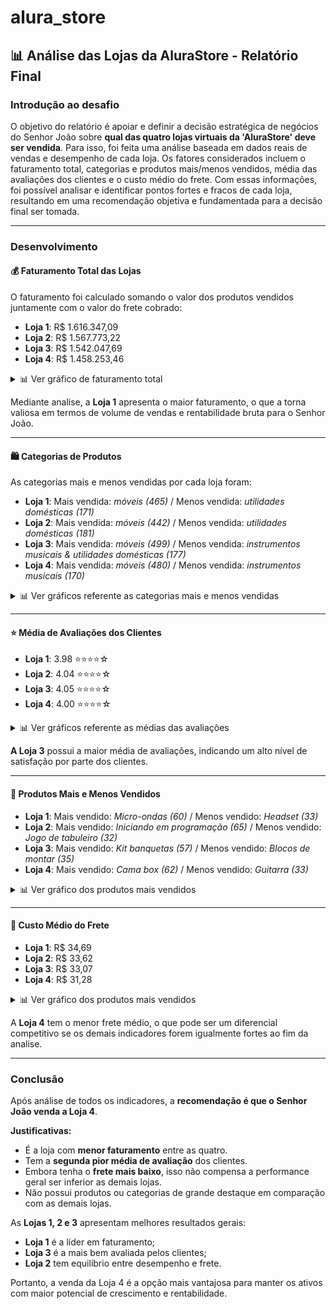 # alura_store

## 📊 Análise das Lojas da AluraStore - Relatório Final 

### Introdução ao desafio

O objetivo do relatório é apoiar e definir a decisão estratégica de negócios do Senhor João sobre **qual das quatro lojas virtuais da 'AluraStore' deve ser vendida**. 
Para isso, foi feita uma análise  baseada em dados reais de vendas e desempenho de cada loja. Os fatores considerados incluem o faturamento total, categorias e produtos mais/menos vendidos, média das avaliações dos clientes e o custo médio do frete. Com essas informações, foi possível analisar e identificar pontos fortes e fracos de cada loja, resultando em uma recomendação objetiva e fundamentada para a decisão final ser tomada. 

---

### Desenvolvimento

#### 💰 Faturamento Total das Lojas

O faturamento foi calculado somando o valor dos produtos vendidos juntamente com o valor do frete cobrado:

* **Loja 1**: R$ 1.616.347,09
* **Loja 2**: R$ 1.567.773,22
* **Loja 3**: R$ 1.542.047,69
* **Loja 4**: R$ 1.458.253,46

<details>
  <summary>📊 Ver gráfico de faturamento total</summary>
  
  ![Gráfico de faturamento](Graficos/faturamento.png)

</details>

> 


Mediante analise, a **Loja 1** apresenta o maior faturamento, o que a torna valiosa em termos de volume de vendas e rentabilidade bruta para o Senhor João.

---

#### 🛍️ Categorias de Produtos

As categorias mais e menos vendidas por cada loja foram:

* **Loja 1**:  Mais vendida: *móveis (465)* / Menos vendida: *utilidades domésticas (171)*
* **Loja 2**:  Mais vendida: *móveis (442)* / Menos vendida: *utilidades domésticas (181)*
* **Loja 3**:  Mais vendida: *móveis (499)* / Menos vendida: *instrumentos musicais & utilidades domésticas (177)*
* **Loja 4**:  Mais vendida: *móveis (480)* / Menos vendida: *instrumentos musicais (170)*

<details>
  <summary>📊 Ver gráficos referente as categorias mais e menos vendidas</summary>
  
  ![Gráfico das categorias mais e menos vendidas da loja 1](Graficos/vendas_categoria_loja1.png)

  ![Gráfico das categorias mais e menos vendidas da loja 2](Graficos/vendas_categoria_loja2.png)

  ![Gráfico das categorias mais e menos vendidas da loja 3](Graficos/vendas_categoria_loja3.png)

  ![Gráfico das categorias mais e menos vendidas da loja 4](Graficos/vendas_categoria_loja4.png)

</details>

> 

---

#### ⭐ Média de Avaliações dos Clientes

* **Loja 1**: 3.98 ⭐⭐⭐⭐☆
* **Loja 2**: 4.04 ⭐⭐⭐⭐☆
* **Loja 3**: 4.05 ⭐⭐⭐⭐☆
* **Loja 4**: 4.00 ⭐⭐⭐⭐☆

<details>
  <summary>📊 Ver gráficos referente as médias das avaliações</summary>
  
  ![Gráfico da média de avaliações da loja 1](Graficos/avaliacao_loja1.png)

  ![Gráfico da média de avaliações da loja 2](Graficos/avaliacao_loja2.png)

  ![Gráfico da média de avaliações da loja 3](Graficos/avaliacao_loja3.png)

  ![Gráfico da média de avaliações da loja 4](Graficos/avaliacao_loja4.png)

</details>



> 

**A Loja 3** possui a maior média de avaliações, indicando um alto nível de satisfação por parte dos clientes.

---

#### 💁 Produtos Mais e Menos Vendidos

* **Loja 1**: Mais vendido: *Micro-ondas (60)* / Menos vendido: *Headset (33)*
* **Loja 2**: Mais vendido: *Iniciando em programação (65)* / Menos vendido: *Jogo de tabuleiro (32)*
* **Loja 3**: Mais vendido: *Kit banquetas (57)* / Menos vendido: *Blocos de montar (35)*
* **Loja 4**: Mais vendido: *Cama box (62)* / Menos vendido: *Guitarra (33)*

<details>
  <summary>📊 Ver gráfico dos produtos mais vendidos</summary>
  
  ![Gráfico sobre o produto mais vendido](Graficos/produto_mais_vendido.png)

  ![Gráfico sobre o produto menos vendido](Graficos/produto_menos_vendido.png)

</details>

> 

---

#### 🚚 Custo Médio do Frete

* **Loja 1**: R\$ 34,69
* **Loja 2**: R\$ 33,62
* **Loja 3**: R\$ 33,07
* **Loja 4**: R\$ 31,28

<details>
  <summary>📊 Ver gráfico dos produtos mais vendidos</summary>
  
  ![Gráfico da média de frete](Graficos/valor_frete.png)

</details>

> 

A **Loja 4** tem o menor frete médio, o que pode ser um diferencial competitivo se os demais indicadores forem igualmente fortes ao fim da analise.

---

### Conclusão

Após análise de todos os indicadores, a **recomendação é que o Senhor João venda a Loja 4**.

**Justificativas:**

* É a loja com **menor faturamento** entre as quatro.
* Tem a **segunda pior média de avaliação** dos clientes.
* Embora tenha o **frete mais baixo**, isso não compensa a performance geral ser inferior as demais lojas.
* Não possui produtos ou categorias de grande destaque em comparação com as demais lojas.

As **Lojas 1, 2 e 3** apresentam melhores resultados gerais:

* **Loja 1** é a líder em faturamento;
* **Loja 3** é a mais bem avaliada pelos clientes;
* **Loja 2** tem equilíbrio entre desempenho e frete.

Portanto, a venda da Loja 4 é a opção mais vantajosa para manter os ativos com maior potencial de crescimento e rentabilidade.
